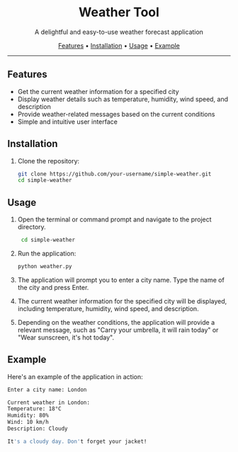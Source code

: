 <h1 align="center">Weather Tool</h1>


<p align="center">A delightful and easy-to-use weather forecast application</p>

<p align="center">
  <a href="#features">Features</a> •
  <a href="#installation">Installation</a> •
  <a href="#usage">Usage</a> •
  <a href="#example">Example</a> 
</p>

---

## Features

- Get the current weather information for a specified city
- Display weather details such as temperature, humidity, wind speed, and description
- Provide weather-related messages based on the current conditions
- Simple and intuitive user interface

## Installation

1. Clone the repository:

   ```bash
   git clone https://github.com/your-username/simple-weather.git
   cd simple-weather

## Usage

1. Open the terminal or command prompt and navigate to the project directory.
     ```bash
      cd simple-weather

2. Run the application:

   ```bash
   python weather.py
3. The application will prompt you to enter a city name. Type the name of the city and press Enter.

4. The current weather information for the specified city will be displayed, including temperature, humidity, wind speed, and description.

5. Depending on the weather conditions, the application will provide a relevant message, such as "Carry your umbrella, it will rain today" or "Wear sunscreen, it's hot today".

## Example

Here's an example of the application in action:

```bash
Enter a city name: London

Current weather in London:
Temperature: 18°C
Humidity: 80%
Wind: 10 km/h
Description: Cloudy

It's a cloudy day. Don't forget your jacket!


